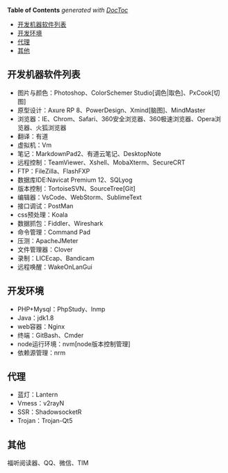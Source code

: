 <!-- START doctoc generated TOC please keep comment here to allow auto update -->
<!-- DON'T EDIT THIS SECTION, INSTEAD RE-RUN doctoc TO UPDATE -->
**Table of Contents**  *generated with [DocToc](https://github.com/thlorenz/doctoc)*

- [开发机器软件列表](#%E5%BC%80%E5%8F%91%E6%9C%BA%E5%99%A8%E8%BD%AF%E4%BB%B6%E5%88%97%E8%A1%A8)
- [开发环境](#%E5%BC%80%E5%8F%91%E7%8E%AF%E5%A2%83)
- [代理](#%E4%BB%A3%E7%90%86)
- [其他](#%E5%85%B6%E4%BB%96)

<!-- END doctoc generated TOC please keep comment here to allow auto update -->

## 开发机器软件列表

- 图片与颜色：Photoshop、ColorSchemer Studio[调色|取色]、PxCook[切图]
- 原型设计：Axure RP 8、PowerDesign、Xmind[脑图]、MindMaster
- 浏览器：IE、Chrom、Safari、360安全浏览器、360极速浏览器、Opera浏览器、火狐浏览器
- 翻译：有道
- 虚拟机：Vm
- 笔记：MarkdownPad2、有道云笔记、DesktopNote
- 远程控制：TeamViewer、Xshell、MobaXterm、SecureCRT
- FTP：FileZilla、FlashFXP
- 数据库IDE:Navicat Premium 12、SQLyog
- 版本控制：TortoiseSVN、SourceTree[Git]
- 编辑器：VsCode、WebStorm、SublimeText
- 接口调试：PostMan
- css预处理：Koala
- 数据抓包：Fiddler、Wireshark
- 命令管理：Command Pad
- 压测：ApacheJMeter
- 文件管理器：Clover
- 录制：LICEcap、Bandicam
- 远程唤醒：WakeOnLanGui

## 开发环境

- PHP+Mysql：PhpStudy、lnmp
- Java：jdk1.8
- web容器：Nginx
- 终端：GitBash、Cmder
- node运行环境：nvm[node版本控制管理]
- 依赖源管理：nrm

## 代理

- 蓝灯：Lantern
- Vmess：v2rayN
- SSR：ShadowsocketR
- Trojan：Trojan-Qt5

## 其他

福听阅读器、QQ、微信、TIM